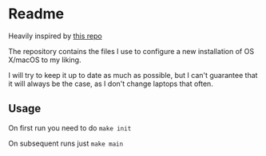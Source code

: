 # Readme

Heavily inspired by [this repo](https://github.com/JJGO/macOS-setup)

The repository contains the files I use to configure a new installation of OS X/macOS to my liking.

I will try to keep it up to date as much as possible, but I can't guarantee that it will always be the case, as I don't change laptops that often.

## Usage

On first run you need to do `make init`

On subsequent runs just `make main`

